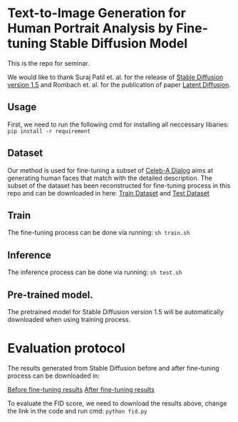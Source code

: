 # Text-to-Image Generation for Human Portrait Analysis by Fine-tuning Stable Diffusion Model

This is the repo for seminar.

We would like to thank Suraj Patil et. al. for the release of [Stable Diffusion version 1.5]( https://huggingface.co/blog/stable_diffusion?fbclid=IwAR3FZXW-YT8R-jvveFrJaAZInD3qsmpe2h5rlQaJB9rLlyUat4BHd3bdT10) and Rombach et. al. for the publication of paper [Latent Diffusion]( https://openaccess.thecvf.com/content/CVPR2022/papers/Rombach_High-Resolution_Image_Synthesis_With_Latent_Diffusion_Models_CVPR_2022_paper.pdf).

## Usage
First, we need to run the following cmd for installing all neccessary libaries:
`pip install -r requirement`
## Dataset
Our method is used for fine-tuning a subset of [Celeb-A Dialog](https://github.com/ziqihuangg/CelebA-Dialog) aims at generating human faces that match with the detailed description. 
The subset of the dataset has been reconstructed for fine-tuning process in this repo and can be downloaded in here: [Train Dataset](https://drive.google.com/file/d/1q79oxT7aes_en6nr99n4zngfCs6HnXz4/view?usp=sharing) and [Test Dataset](https://drive.google.com/file/d/11YaO5hPMRfYPtmSjwefkzpTXLIqFGC2E/view?usp=share_link)
## Train
The fine-tuning process can be done via running: `sh train.sh`
## Inference
The inference process can be done via running: `sh test.sh`
## Pre-trained model.
The pretrained model for Stable Diffusion version 1.5 will be automatically downloaded when using training process.
# Evaluation protocol
The results generated from Stable Diffusion before and after fine-tuning process can be downloaded in:

[Before fine-tuning results](https://drive.google.com/file/d/1YPn_s9sWGaB2GMupTtvkFVyYh8Z4YTfB/view?usp=sharing)
[After fine-tuning results](https://drive.google.com/file/d/1fm2UWNlbuwZ4BVtpr1-viX10fp3Q7EVL/view?usp=sharing)

To evaluate the FID score, we need to download the results above, change the link in the code and run cmd: `python fid.py`